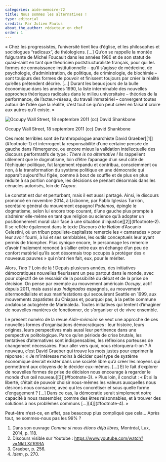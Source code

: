 ```yaml
---
categories: aide-memoire-72
title: Nous sommes les alternatives !
type: editorial
credits: Par Julien Paulus
about_the_author: rédacteur en chef
order: 1
---
```

« Chez les progressistes, l’université tient lieu d’église, et les philosophes et sociologues “radicaux”, de théologiens. \[…] Qu’on se rappelle la montée fulgurante de Michel Foucault dans les années 1980 et de son statut de quasi-saint en tant que théoricien poststructuraliste français, pour qui les formes de connaissance institutionnelle – qu’il s’agisse de médecine, de psychologie, d’administration, de politique, de criminologie, de biochimie – sont toujours des formes de pouvoir et finissent toujours par créer la réalité qu’elles prétendent décrire. \[…] Durant les beaux jours de la bulle économique dans les années 1990, la liste interminable des nouvelles approches théoriques radicales dans le milieu universitaire – théories de la performance, de l’acteur-réseau, du travail immatériel – convergent toutes autour de l’idée que la réalité, c’est tout ce qu’on peut créer en faisant croire aux autres qu’il existe. »

![Occupy Wall Street, 18 septembre 2011 (cc) David Shankbone](/assets/uploads/am72_p.1.jpg)

<span class="img-copyright">Occupy Wall Street, 18 septembre 2011 (cc) David Shankbone</span>

Ces mots terribles sont de l’anthropologue anarchiste David Graeber[\[1]](#footnote-1) et interrogent la responsabilité d’une certaine pensée de gauche dans l’émergence, ou encore mieux la validation intellectuelle des discours performatifs de type : _There is no alternative !_ Ils rappellent utilement que le dogmatisme, loin d’être l’apanage d’un seul côté de l’échiquier politique, fut largement répandu et contribua, consciemment ou non, à la transformation du système politique en une démocratie qui apparaît aujourd’hui figée, comme à bout de souffle et de plus en plus réduite à sa portion congrue, les décisions se prenant désormais dans les cénacles autorisés, loin de l’_Agora_.

Le constat est dur et perturbant, mais il est aussi partagé. Ainsi, le discours prononcé en novembre 2014, à Lisbonne, par Pablo Iglesias Turrión, secrétaire général du mouvement espagnol _Podemos_, épingle le dogmatisme, selon lui encore trop courant, d’une gauche plus prompte à s’admirer elle-même en tant que religion ou science qu’à adopter un positionnement moral clair face à une situation d’injustice[\[2]](#footnote-2). Il se reflète également dans le texte _Discours à la Nation_ d’Ascanio Celestini, où un tribun populiste-capitaliste remercie les « camarades » pour leur avoir fourni, à lui et ses semblables, les outils conceptuels leur ayant permis de triompher. Plus cynique encore, le personnage les remercie d’avoir finalement renoncé à s’allier entre eux en échange d’un peu de confort matériel qu’ils sont désormais trop occupés à protéger des « nouveaux pauvres » qui n’ont rien fait, eux, pour le mériter.

Alors, _Tina_ ? Loin de là ! Depuis plusieurs années, des initiatives démocratiques nouvelles fleurissent un peu partout dans le monde, avec pour objectif de se ressaisir de la possibilité du débat et de la prise de décision. On pense par exemple au mouvement américain _Occupy_, actif depuis 2011, mais aussi aux _Indignados_ espagnols, au mouvement altermondialiste et aux manifestations qui secouèrent Seattle en 1999, aux mouvements zapatistes du Chiapas et, pourquoi pas, à la petite commune andalouse autogérée de Marinaleda. Toutes initiatives qui tentent d’imaginer de nouvelles manières de fonctionner, de s’organiser et de vivre ensemble.

Le présent numéro de la revue _Aide-mémoire_ se veut une approche de ces nouvelles formes d’organisations démocratiques : leur histoire, leurs origines, leurs perspectives mais aussi leur pertinence dans une perspective politologique. Parce qu’en période de crise brutale, les tentatives d’alternatives sont indispensables, les réflexions porteuses de changement nécessaires. Pour aller vers quoi, nous rétorquera-t-on ? À nouveau, c’est David Graeber qui trouve les mots justes pour exprimer la réponse : « Je m’intéresse moins à décider quel type de système économique devrait exister dans une société libre qu’à créer les moyens qui permettront aux citoyens de le décider eux-mêmes. \[…] Et le fait d’explorer de nouvelles formes de prise de décision nous encourage à regarder le monde d’un œil nouveau[\[3]](#footnote-3). » Plus loin, il conclut : « Et si la liberté, c’était de pouvoir choisir nous-mêmes les valeurs auxquelles nous désirons nous consacrer, avec qui les concrétiser et sous quelle forme d’engagement ? \[…] Dans ce cas, la démocratie serait simplement notre capacité à nous rassembler, comme des êtres raisonnables, et à trouver des solutions à nos problèmes communs \[…]\[4]](#footnote-4). »

Peut-être n’est-ce, en effet, pas beaucoup plus compliqué que cela… Après tout, ne sommes-nous pas les 99% ?

1. Dans son ouvrage _Comme si nous étions déjà libres,_ Montréal, Lux, 2014, p. 118.
2. Discours visible sur Youtube : <https://www.youtube.com/watch?v=NktLXjfRSRA></span>
3. Graeber, p. 256.
4. _Idem_, p. 270.
